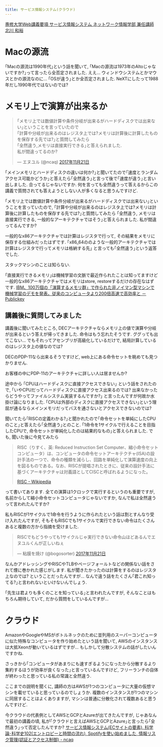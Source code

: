 ```yaml
---
title: サービス情報システム(クラウド)
---
```


[専修大学Web講義要項 サービス情報システム ネットワーク情報学部 兼任講師 北川 和裕](http://syllabus.acc.senshu-u.ac.jp/syllabus/syllabus/search/SyllabusInfo.do?nendo=2017&kogikey=33154&setti=1)

# Macの源流

｢Macの源流は1990年代｣という話を聞いて,
｢Macの源流は1973年のAltoじゃないですか?｣って言ったら全否定されました.
ええ…
ウィンドウシステムとかマウスとかの源流なのに…
｢OSが違う｣とか全否定されました.
NeXTにしたって1988年だし1990年代ではないのでは?

# メモリ上で演算が出来るか

<blockquote class="twitter-tweet" data-lang="ja"><p lang="ja" dir="ltr">｢メモリ上では数値計算や条件分岐が出来るがハードディスクでは出来ない｣ということを言っていたので<br />｢計算や分岐が出来るのはレジスタ上では?メモリは計算後に計算したものを保存する先では?｣と質問してみたら<br />｢全然違う,メモリは直接実行できる｣と答えられました.<br />私が間違ってるのか?</p>&mdash; エヌユル (@ncaq) <a href="https://twitter.com/ncaq/status/932769682494431232?ref_src=twsrc%5Etfw">2017年11月21日</a></blockquote>

｢メインメモリとハードディスクの違いは何か?｣と聞いてたので｢速度とランダムアクセス可能かどうか｣と答えたら｢全然違う｣と言って後で｢速度が違う｣と言い出しました.
合ってるじゃないですか.
何を言っても全然違うって答えるからこの講義で質問されても答えようとしない人が多くなると思うんですけど.

｢メモリ上では数値計算や条件分岐が出来るがハードディスクでは出来ない｣ということを言っていたので,
｢計算や分岐が出来るのはレジスタ上では?メモリは計算後に計算したものを保存する先では?｣と質問してみたら
｢全然違う, メモリは直接実行できる, 一般的なアーキテクチャではそう｣と答えられました.
私が間違ってるんですか?

一般的なx86アーキテクチャでは計算はレジスタで行って, その結果をメモリに保存する仕組みだったはずです.
｢x86_64ののような一般的アーキテクチャでは計算はレジスタで行ってメモリは格納する先｣
と言っても｢全然違う｣という返答でした.

スタックマシンのことは知らない.

｢直接実行できるメモリ｣は機械学習の文脈で最近作られたことは知ってますけど一般的なx86アーキテクチャではメモリはstore, restoreするだけの存在なはずです.
[IBM、100万個の「演算するメモリ群」で作られた非ノイマン型マシンで機械学習のデモを発表。従来のコンピュータより200倍高速で高効率と － Publickey](http://www.publickey1.jp/blog/17/ibm100200.html)

## 講義後に質問してみました

講義後に聞いてみたところ,
DECアーキテクチャならメモリ上の値で演算や分岐が出来るという答えが帰ってきました.
命令はもう忘れたそうです.
ググっても出てこない…
でもそれってアセンブリが高級化しているだけで,
結局計算しているのはレジスタ上の値なのでは?

DECのPDP-11なら出来るそうですけど,
web上にある命令セットを眺めても見つかりません.

お客様の中にPDP-11のアーキテクチャに詳しい人は居ませんか?

途中から
｢CPUはハードディスクに直接アクセスできない｣
という話をされたので,
｢いやCPUだってハードディスクに直接アクセス出来るのでは? 出来なかったらどうやってファイルシステム実装するんですか?｣
と言ったんですが何故か水掛け論になりました.
｢CPUは外部のディスクに直接アクセスできない｣という理屈が通るならメインメモリだってバスを通さないとアクセスできないのでは?

聞いてたら｢RISCの定義わかる?｣と聞かれたので｢命令セットを単純にしたCPUのこと｣と答えたら｢全然違う｣とのこと.
｢1命令を1サイクルで行えることを目指したCPUで,
命令セットが単純化したのは結果的なもの｣と答えられました.
でも,
聞いた後に今見てみたら

> RISC（りすく、英: Reduced Instruction Set Computer、縮小命令セットコンピュータ）は、コンピュータの命令セットアーキテクチャ(ISA)の設計手法の一つで、命令の種類を減らし、回路を単純化して演算速度の向上を図るものである。なお、RISCが提唱されたときに、従来の設計手法に基づくアーキテクチャは対義語としてCISCと呼ばれるようになった。
>
> [RISC - Wikipedia](https://ja.wikipedia.org/wiki/RISC)

って書いてあります.
全ての演算は1クロックで実行するというのも重要ですが,
名前からして縮小命令セットコンピュータじゃないですか,
なんで私は全然違うって言われたんですか?

私もRISCが1サイクルで1命令を行うように作られたという話は割とすんなり受け入れたんですが,
そもそもRISCでも1サイクルで実行できない命令はたくさんあると複数の方から指摘を受けました.

<blockquote class="twitter-tweet" data-conversation="none" data-lang="ja"><p lang="ja" dir="ltr">RISCでもどうやっても1サイクルじゃ実行できない命令山ほどあるんでエヌユルくんが正しいねぇ</p>&mdash; 粘膜を焼け (@bogosorter) <a href="https://twitter.com/bogosorter/status/932797098004590592?ref_src=twsrc%5Etfw">2017年11月21日</a></blockquote>

なんかアドレッシングやRISCやTLBやページフォールトなどの関係ない話をされて煙に巻かれた感じがします.
私が聞きたかったのは計算をするのはレジスタ上なのでは?
ということだったんですが…
なんで違う話をたくさん｢君これ知ってる?｣と言われないといけないんでしょう.

｢先生は君よりも多くのことを知っている｣と言われたんですが,
そんなことはもちろん期待していて,
だから質問をしているんですが…

# クラウド

AmazonやGoogleやMSがボトルネックのために並列用のスーパーコンピュータに似た特殊なコンピュータを作り始めたという話を聞いて,
AWSのインスタンスは大抵Xeonが動いているはずですが…
もしかして分散システムの話がしたいんですかね.

さっきから｢コンピュータがあまりにも速すぎるようになったから分散するより集約するほうが効率が良くなった｣と言っているんですけど,
フリーランチの自体が終わったと思っている私の常識と全然違う.

ここまでの説明を聞くに,
講師の方はAWSが1つのコンピュータに大量の仮想マシンを載せていると思っているのでしょうか.
複数のインスタンスが1つのマシンに同居することはよくありますが,
マシンは普通に分散化されて複数あると思うんですけど.

今クラウドの代表例としてAWSとGCPとAzureが出てきたんですが,
じゃあなんで最初の講義の頃,
私が｢クラウドと言えばAWSとGCPとAzure｣と言ったら｢全然違う｣って否定したんですか?
[サービス情報システム(ECサイトの要素), 科学論･科学史102(エントロピーと時間の流れ), Spotifyを使い始めました, 情報リスク管理(認証とアクセス制御) - ncaq](https://www.ncaq.net/2017/10/31/)
